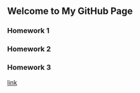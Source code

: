 ## Welcome to My GitHub Page

### Homework 1
### Homework 2

### Homework 3


[link](https://moodle.boun.edu.tr/login/)
